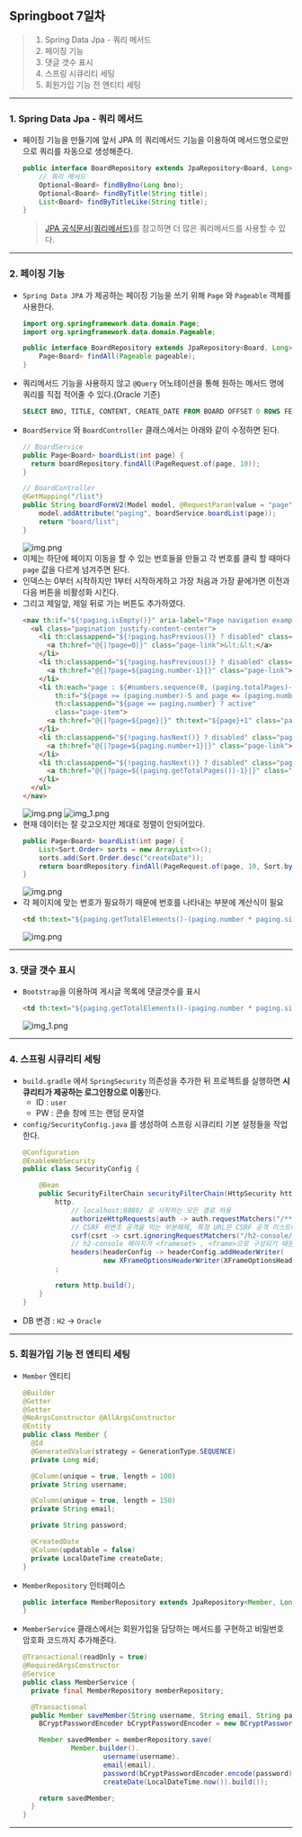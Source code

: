 ## Springboot 7일차
> 1. Spring Data Jpa - 쿼리 메서드
> 2. 페이징 기능
> 3. 댓글 갯수 표시
> 4. 스프링 시큐리티 세팅
> 5. 회원가입 기능 전 엔티티 세팅
---
### 1. Spring Data Jpa - 쿼리 메서드
- 페이징 기능을 만들기에 앞서 JPA 의 쿼리메서드 기능을 이용하여 메서드명으로만으로 쿼리를 자동으로 생성해준다.
    ```java
    public interface BoardRepository extends JpaRepository<Board, Long> {
        // 쿼리 메서드
        Optional<Board> findByBno(Long bno);
        Optional<Board> findByTitle(String title);
        List<Board> findByTitleLike(String title);
    }
    ```
    > [JPA 공식문서(쿼리메서드)](https://docs.spring.io/spring-data/jpa/reference/jpa/query-methods.html)를 참고하면 더 많은 쿼리메서드를 사용할 수 있다.
---
### 2. 페이징 기능
- `Spring Data JPA` 가 제공하는 페이징 기능을 쓰기 위해 `Page` 와 `Pageable` 객체를 사용한다.
  ```java
  import org.springframework.data.domain.Page;
  import org.springframework.data.domain.Pageable;
  
  public interface BoardRepository extends JpaRepository<Board, Long> {
      Page<Board> findAll(Pageable pageable);
  }
  ```
- 쿼리메서드 기능을 사용하지 않고 `@Query` 어노테이션을 통해 원하는 메서드 명에 쿼리를 직접 적어줄 수 있다.(Oracle 기준)
  ```sql
  SELECT BNO, TITLE, CONTENT, CREATE_DATE FROM BOARD OFFSET 0 ROWS FETCH FIRST 10 ROWS ONLY;
  ```
- `BoardService` 와 `BoardController` 클래스에서는 아래와 같이 수정하면 된다.
  ```java
  // BoardService
  public Page<Board> boardList(int page) {
    return boardRepository.findAll(PageRequest.of(page, 10));
  }
  
  // BoardController
  @GetMapping("/list")
  public String boardFormV2(Model model, @RequestParam(value = "page", defaultValue = "0") int page) {
      model.addAttribute("paging", boardService.boardList(page));
      return "board/list";
  }
  ```
  ![img.png](../images/img09.png)
- 이제는 하단에 페이지 이동을 할 수 있는 번호들을 만들고 각 번호를 클릭 할 때마다 `page` 값을 다르게 넘겨주면 된다.
- 인덱스는 0부터 시작하지만 1부터 시작하게하고 가장 처음과 가장 끝에가면 이전과 다음 버튼을 비활성화 시킨다.
- 그리고 제일앞, 제일 뒤로 가는 버튼도 추가하였다.
  ```html
  <nav th:if="${!paging.isEmpty()}" aria-label="Page navigation example">
    <ul class="pagination justify-content-center">
      <li th:classappend="${!paging.hasPrevious()} ? disabled" class="page-item">
        <a th:href="@{|?page=0|}" class="page-link">&lt;&lt;</a>
      </li>
      <li th:classappend="${!paging.hasPrevious()} ? disabled" class="page-item">
        <a th:href="@{|?page=${paging.number-1}|}" class="page-link">&lt;</a>
      </li>
      <li th:each="page : ${#numbers.sequence(0, (paging.totalPages)-1)}"
          th:if="${page >= (paging.number)-5 and page <= (paging.number)+5}"
          th:classappend="${page == paging.number} ? active"
          class="page-item">
        <a th:href="@{|?page=${page}|}" th:text="${page}+1" class="page-link"></a>
      </li>
      <li th:classappend="${!paging.hasNext()} ? disabled" class="page-item">
        <a th:href="@{|?page=${paging.number+1}|}" class="page-link">&gt;</a>
      </li>
      <li th:classappend="${!paging.hasNext()} ? disabled" class="page-item">
        <a th:href="@{|?page=${(paging.getTotalPages())-1}|}" class="page-link">&gt;&gt;</a>
      </li>
    </ul>
  </nav>
  ```
  ![img.png](../images/img10.png)
  ![img_1.png](../images/img11.png)
- 현재 데이터는 잘 갖고오지만 제대로 정렬이 안되어있다.
  ```java
  public Page<Board> boardList(int page) {
      List<Sort.Order> sorts = new ArrayList<>();
      sorts.add(Sort.Order.desc("createDate"));
      return boardRepository.findAll(PageRequest.of(page, 10, Sort.by(sorts)));
  }
  ```
  ![img.png](../images/img12.png)
- 각 페이지에 맞는 번호가 필요하기 때문에 번호를 나타내는 부분에 계산식이 필요
  ```html
  <td th:text="${paging.getTotalElements()-(paging.number * paging.size)-loop.index}"></td>
  ```
  ![img.png](../images/img13.png)
---
### 3. 댓글 갯수 표시
- `Bootstrap`을 이용하여 게시글 목록에 댓글갯수를 표시
  ```html
  <td th:text="${paging.getTotalElements()-(paging.number * paging.size)-loop.index}"></td>
  ```
  ![img_1.png](../images/img14.png)
---
### 4. 스프링 시큐리티 세팅
- `build.gradle` 에서 `SpringSecurity` 의존성을 추가한 뒤 프로젝트를 실행하면 **시큐리티가 제공하는 로그인창으로 이동**한다.
  - ID : `user`
  - PW : 콘솔 창에 뜨는 랜덤 문자열
- `config/SecurityConfig.java` 를 생성하여 스프링 시큐리티 기본 설정들을 작업한다.
  ```java
  @Configuration
  @EnableWebSecurity
  public class SecurityConfig {
  
      @Bean
      public SecurityFilterChain securityFilterChain(HttpSecurity http) throws Exception {
          http.
              // localhost:8080/ 로 시작하는 모든 경로 허용
              authorizeHttpRequests(auth -> auth.requestMatchers("/**").permitAll()).
              // CSRF 위변조 공격을 막는 부분해제, 특정 URL은 CSRF 공격 리스트에서 제거
              csrf(csrt -> csrt.ignoringRequestMatchers("/h2-console/**")).
              // h2-console 페이지가 <frameset> , <frame>으로 구성되기 때문에 CORS와 유사한 옵션 추가
              headers(headerConfig -> headerConfig.addHeaderWriter(
                      new XFrameOptionsHeaderWriter(XFrameOptionsHeaderWriter.XFrameOptionsMode.SAMEORIGIN)))
          ;
  
          return http.build();
      }
  }
  ```
- DB 변경 : `H2` -> `Oracle`
---
### 5. 회원가입 기능 전 엔티티 세팅
- `Member` 엔티티
  ```java
  @Builder
  @Getter
  @Setter
  @NoArgsConstructor @AllArgsConstructor
  @Entity
  public class Member {
    @Id
    @GeneratedValue(strategy = GenerationType.SEQUENCE)
    private Long mid;

    @Column(unique = true, length = 100)
    private String username;

    @Column(unique = true, length = 150)
    private String email;

    private String password;

    @CreatedDate
    @Column(updatable = false)
    private LocalDateTime createDate;
  }
  ```
- `MemberRepository` 인터페이스
  ```java
  public interface MemberRepository extends JpaRepository<Member, Long> {
  }
  ```
- `MemberService` 클래스에서는 회원가입을 담당하는 메서드를 구현하고 비밀번호 암호화 코드까지 추가해준다.
  ```java
  @Transactional(readOnly = true)
  @RequiredArgsConstructor
  @Service
  public class MemberService {
    private final MemberRepository memberRepository;
  
    @Transactional
    public Member saveMember(String username, String email, String password) {
      BCryptPasswordEncoder bCryptPasswordEncoder = new BCryptPasswordEncoder();
  
      Member savedMember = memberRepository.save(
              Member.builder().
                      username(username).
                      email(email).
                      password(bCryptPasswordEncoder.encode(password)).
                      createDate(LocalDateTime.now()).build());
  
      return savedMember;
    }
  }
  ```
---